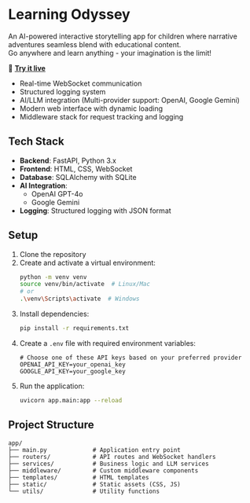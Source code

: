 # Learning Odyssey

An AI-powered interactive storytelling app for children where narrative adventures seamless blend with educational content.  
Go anywhere and learn anything - your imagination is the limit!

🚀 **[Try it live](https://learning-odyssey.up.railway.app/)**

- Real-time WebSocket communication
- Structured logging system
- AI/LLM integration (Multi-provider support: OpenAI, Google Gemini)
- Modern web interface with dynamic loading
- Middleware stack for request tracking and logging

## Tech Stack

- **Backend**: FastAPI, Python 3.x
- **Frontend**: HTML, CSS, WebSocket
- **Database**: SQLAlchemy with SQLite
- **AI Integration**: 
  - OpenAI GPT-4o
  - Google Gemini
- **Logging**: Structured logging with JSON format

## Setup

1. Clone the repository
2. Create and activate a virtual environment:
   ```bash
   python -m venv venv
   source venv/bin/activate  # Linux/Mac
   # or
   .\venv\Scripts\activate  # Windows
   ```
3. Install dependencies:
   ```bash
   pip install -r requirements.txt
   ```
4. Create a `.env` file with required environment variables:
   ```
   # Choose one of these API keys based on your preferred provider
   OPENAI_API_KEY=your_openai_key
   GOOGLE_API_KEY=your_google_key
   ```
5. Run the application:
   ```bash
   uvicorn app.main:app --reload
   ```

## Project Structure

```
app/
├── main.py             # Application entry point
├── routers/            # API routes and WebSocket handlers
├── services/           # Business logic and LLM services
├── middleware/         # Custom middleware components
├── templates/          # HTML templates
├── static/             # Static assets (CSS, JS)
└── utils/              # Utility functions
```